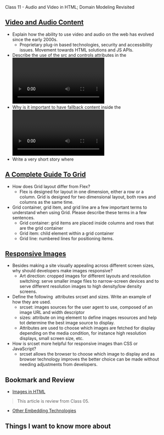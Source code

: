 Class 11 - Audio and Video in HTML; Domain Modeling Revisited

## [Video and Audio Content](https://developer.mozilla.org/en-US/docs/Learn/HTML/Multimedia_and_embedding/Video_and_audio_content)

* Explain how the ability to use video and audio on the web has evolved since the early 2000s.
  * Proprietary plug-in based technologies, security and accessibility issues. Movement towards HTML solutions and JS APIs. 
* Describe the use of the src and controls attributes in the <video> element.
  * src: attribute contains a path to the video you want to embed
  * controls: Users must be able to control video and audio playback. You must either use the controls attribute to include the browser's own control interface, or build your interface using the appropriate JavaScript API. At a minimum, the interface must include a way to start and stop the media, and to adjust the volume. (Source: https://developer.mozilla.org/en-US/docs/Learn/HTML/Multimedia_and_embedding/Video_and_audio_content)
* Why is it important to have fallback content inside the <video> element?
  * Options for those that are using older browsers, another way of accessing the video, perhaps via a link.
* Write a very short story where <audio> and <video> are characters. 

## [A Complete Guide To Grid](https://css-tricks.com/snippets/css/complete-guide-grid/)

* How does Grid layout differ from Flex? 
  * Flex is designed for layout in one dimension, either a row or a column. Grid is designed for two dimensional layout, both rows and columns as the same time. 
* Grid container, grid item, and grid line are a few important terms to understand when using Grid. Please describe these terms in a few sentences.
  * Grid container: grid items are placed inside columns and rows that are the grid container
  * Grid item: child element within a grid container
  * Grid line: numbered lines for positioning items. 

## [Responsive Images](https://developer.mozilla.org/en-US/docs/Learn/HTML/Multimedia_and_embedding/Responsive_images)

* Besides making a site visually appealing across different screen sizes, why should developers make images responsive? 
  * Art direction: cropped images for different layouts and resolution switching: serve smaller image files to narrow-screen devices and to serve different resolution images to high density/low density screens.
* Define the following <img> attributes srcset and sizes. Write an example of how they are used.
  * srcset: images sources for the user agent to use, composed of an image URL and width descriptor
  * sizes: attribute on img element to define images resources and help tot determine the best image source to display. 
  * Attributes are used to choose which images are fetched for display depending on the media condition, for instance high resolution displays, small screen size, etc. 
* How is srcset more helpful for responsive images than CSS or JavaScript?
  * srcset allows the browser to choose which image to display and as browser technology improves the better choice can be made without needing adjustments from developers.

## Bookmark and Review
* [Images in HTML](https://developer.mozilla.org/en-US/docs/Learn/HTML/Multimedia_and_embedding/Images_in_HTML)

> This article is review from Class 05.

* [Other Embedding Technologies](https://developer.mozilla.org/en-US/docs/Learn/HTML/Multimedia_and_embedding/Other_embedding_technologies)

## Things I want to know more about